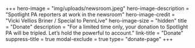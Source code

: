 +++
hero-image = "img/uploads/newsroom.jpeg"
hero-image-description = "Spotlight PA reporters at work in the newsroom"
hero-image-credit = "Vicki Vellios Briner / Special to PennLive"
hero-image-size = "hidden"
title = "Donate"
description = "For a limited time only, your donation to Spotlight PA will be tripled. Let’s hold the powerful to account."
link-title = "Donate"
suppress-title = true
modal-exclude = true
type= "donate-page"
+++
